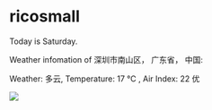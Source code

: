 # ricosmall

Today is Saturday.

Weather infomation of 深圳市南山区， 广东省， 中国: 

Weather: 多云, Temperature: 17 ℃ , Air Index: 22 优

<img src="https://github-readme-stats.vercel.app/api?username=ricosmall&show_icons=true" />
